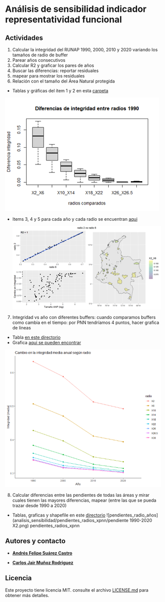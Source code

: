 # Análisis de sensibilidad indicador representatividad funcional

## Actividades

1. Calcular la integridad del RUNAP 1990, 2000, 2010 y 2020 variando los tamaños de radio de buffer
2. Parear años consecutivos
3.	Calcular R2 y graficar los pares de años
4.	Buscar las diferencias: reportar residuales
5.	mapear para mostrar los residuales
6.	Relación con el tamaño del Área Natural protegida
- Tablas y gráficas del ítem 1 y 2 en esta [carpeta](https://drive.google.com/drive/folders/1xX6CDFWznXzJ9HJ7mIN6FK7Heojb3zbu?usp=sharing)

![boxplot_pareamientos](analisis_sensibilidad/resultados_b02_r2-30_reescalF/difgnra_1990.png)

- Items 3, 4 y 5 para cada año y cada radio se encuentran [aqui](https://drive.google.com/drive/folders/1kyRzch9FjIysCArcxTqoZtdoLTVbkXOA?usp=sharing)

  ![diferencias_pareamientos](analisis_sensibilidad/pareamientos/1990/X2_X6_1990.png)
  
7. Integridad vs año con diferentes buffers: cuando comparamos buffers como cambia en el tiempo: por PNN tendríamos 4 puntos, hacer grafica de líneas
- Tabla [en este directorio](https://drive.google.com/file/d/1dW2dbgN0sbCQM4AB9MEF2eyhyczYo0pf/view?usp=sharing)
- Grafica [aqui se pueden encontrar](https://drive.google.com/file/d/1ihREiyVX0I9Rs7GX5wQQ-5b7lAIKi2le/view?usp=sharing)

![cambio_pendiente](analisis_sensibilidad/cambio_integridad_radio.png)

8. Calcular diferencias entre las pendientes de todas las áreas y mirar cuales tienen las mayores diferencias, mapear (entre las que se pueda trazar desde 1990 a 2020)
- Tablas, graficas y shapefile en este [directorio](https://drive.google.com/drive/folders/1vnSTeL7Mm_h9A8KABXEzrtu5qUb_bLS-?usp=sharing)
![pendientes_radio_años](analisis_sensibilidad/pendientes_radios_xpnn/pendiente 1990-2020 X2.png)
pendientes_radios_xpnn


## Autores y contacto

* **[Andrés Felipe Suárez Castro](felipesuarezca@gmail.com)** 

* **[Carlos Jair Muñoz Rodriguez](cmunoz@humboldt.org.co)**


## Licencia

Este proyecto tiene licencia MIT. consulte el archivo [LICENSE.md](LICENSE.md) para obtener más detalles.
